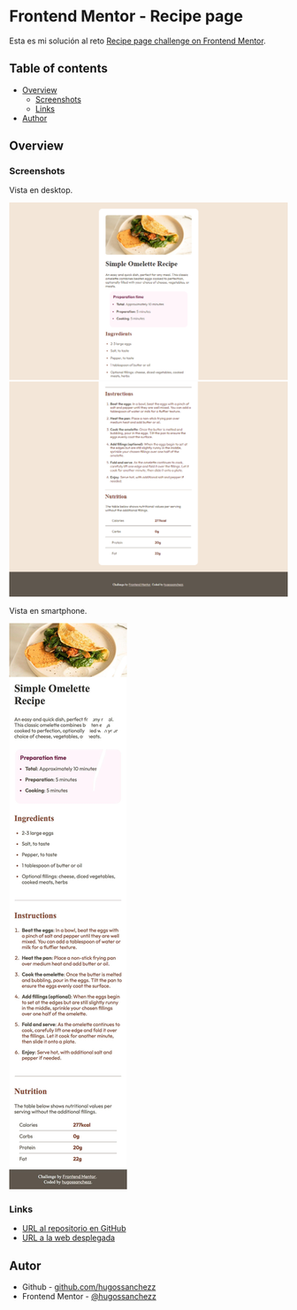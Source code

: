 # Frontend Mentor - Recipe page

Esta es mi solución al reto [Recipe page challenge on Frontend Mentor](https://www.frontendmentor.io/challenges/recipe-page-KiTsR8QQKm).

## Table of contents

- [Overview](#overview)
  - [Screenshots](#screenshots)
  - [Links](#links)
- [Author](#author)

## Overview

### Screenshots

Vista en desktop.

![](./design/desktop-design-1.png)
![](./design/desktop-design-2.png)

Vista en smartphone.

![](./design/mobile-design.jpeg)

### Links

- [URL al repositorio en GitHub](https://github.com/hugossanchezz/Proyectos/tree/main/FrontendMentor/Social-links-profile)
- [URL a la web desplegada](https://recipe-page-hugossanchezz.netlify.app/)

## Autor

- Github - [github.com/hugossanchezz](https://github.com/hugossanchezz)
- Frontend Mentor - [@hugossanchezz](https://www.frontendmentor.io/profile/hugossanchezz)